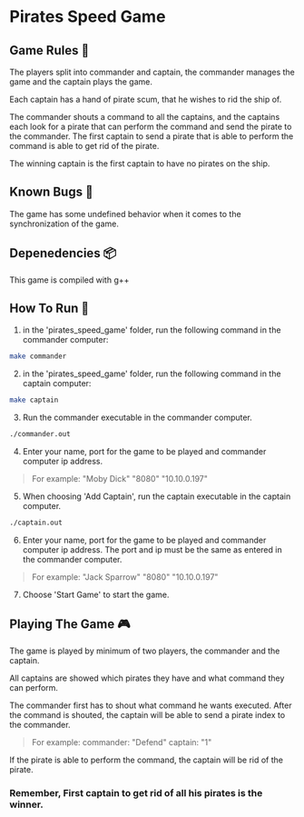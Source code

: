 # Pirates Speed Game

## Game Rules 📃
The players split into commander and captain,
the commander manages the game and the captain plays the game.

Each captain has a hand of pirate scum, that he wishes to rid the ship of.

The commander shouts a command to all the captains, and the captains each look 
for a pirate that can perform the command and send the pirate to the commander.
The first captain to send a pirate that is able to perform the command is able to
get rid of the pirate.

The winning captain is the first captain to have no pirates on the ship.

## Known Bugs 🐛
The game has some undefined behavior when it comes to the synchronization of the
game.

## Depenedencies 📦
This game is compiled with g++

## How To Run 🚀
1. in the 'pirates_speed_game' folder, run the following command in the commander computer:

```bash
make commander
```

2. in the 'pirates_speed_game' folder, run the following command in the captain computer:

```bash
make captain
```

3. Run the commander executable in the commander computer.

```bash
./commander.out
```

4. Enter your name, port for the game to be played and commander computer ip address.

>   For example: "Moby Dick" "8080" "10.10.0.197"

5. When choosing 'Add Captain', run the captain executable in the captain computer.

```bash
./captain.out
```

6. Enter your name, port for the game to be played and commander computer ip address.
   The port and ip must be the same as entered in the commander computer.

>   For example: "Jack Sparrow" "8080" "10.10.0.197"

7. Choose 'Start Game' to start the game.

## Playing The Game 🎮

The game is played by minimum of two players, the commander and the captain.

All captains are showed which pirates they have and what command they can perform.

The commander first has to shout what command he wants executed.
After the command is shouted, the captain will be able to send a pirate index to the commander.

>   For example: commander: "Defend" captain: "1"

If the pirate is able to perform the command, the captain will be rid of the pirate.


###   Remember, First captain to get rid of all his pirates is the winner.


